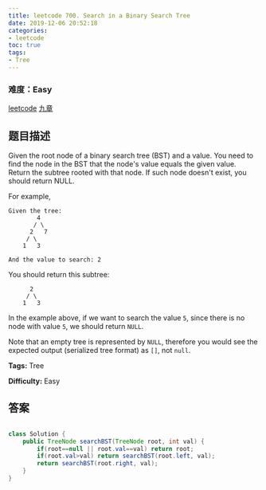 ```yaml
---
title: leetcode 700. Search in a Binary Search Tree
date: 2019-12-06 20:52:18
categories:
- leetcode
toc: true
tags:
- Tree
---
```

### 难度：Easy

<a href="https://leetcode.com/problems/search-in-a-binary-search-tree/">leetcode</a>
<a href="https://www.jiuzhang.com/solution/search-in-a-binary-search-tree/">九章</a>
## 题目描述
Given the root node of a binary search tree (BST) and a value. You need to
find the node in the BST that the node's value equals the given value. Return
the subtree rooted with that node. If such node doesn't exist, you should
return NULL.

For example,
        
    Given the tree:
            4
           / \
          2   7
         / \
        1   3
    
    And the value to search: 2
    

You should return this subtree:
        
          2     
         / \   
        1   3
    

In the example above, if we want to search the value `5`, since there is no
node with value `5`, we should return `NULL`.

Note that an empty tree is represented by `NULL`, therefore you would see the
expected output (serialized tree format) as `[]`, not `null`.


**Tags:** Tree

**Difficulty:** Easy
## 答案
<!--more-->
```java

class Solution {
    public TreeNode searchBST(TreeNode root, int val) {
        if(root==null || root.val==val) return root;
        if(root.val>val) return searchBST(root.left, val);
        return searchBST(root.right, val);
    }
}
```
